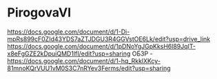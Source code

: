# PirogovaVI
 https://docs.google.com/document/d/1-Di-mpRs899cF0ZId43YDS7aZTJDGU3R4GGVstOE6Lk/edit?usp=drive_link  
https://docs.google.com/document/d/1pDNoYgJGpKksH6l89JqIT-x8eFgGZE2kDpuiQMD1lfI/edit?usp=sharing
ОБЗР - https://docs.google.com/document/d/1-hq_RkklXKcy-81mnoKQrVUU1vM0S3C7nRYev3Ferms/edit?usp=sharing
